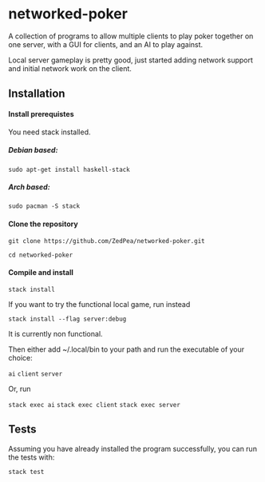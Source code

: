 # networked-poker
A collection of programs to allow multiple clients to play poker together on one server, with a GUI for clients, and an AI to play against.

Local server gameplay is pretty good, just started adding network support and initial network work on the client.

## Installation

#### Install prerequistes
You need stack installed.

##### Debian based:
`sudo apt-get install haskell-stack`

##### Arch based:
`sudo pacman -S stack`

#### Clone the repository

`git clone https://github.com/ZedPea/networked-poker.git`

`cd networked-poker`

#### Compile and install

`stack install`

If you want to try the functional local game, run instead

`stack install --flag server:debug`

It is currently non functional.

Then either add ~/.local/bin to your path and run the executable of your choice:

`ai`
`client`
`server`

Or, run

`stack exec ai`
`stack exec client`
`stack exec server`

## Tests

Assuming you have already installed the program successfully, you can run the tests with:

`stack test`
